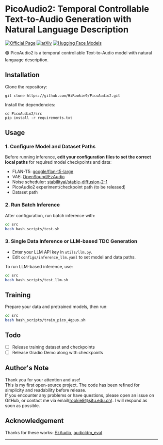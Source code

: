 # PicoAudio2: Temporal Controllable Text-to-Audio Generation with Natural Language Description
[![Official Page](https://img.shields.io/badge/Official%20Page-PicoAudio2-blue?logo=Github&style=flat-square)](https://hirookie9.github.io/PicoAudio2-Page/)
[![arXiv](https://img.shields.io/badge/arXiv-2509.00683-brightgreen.svg?style=flat-square)](https://arxiv.org/abs/2509.00683)
[![Hugging Face Models](https://img.shields.io/badge/%F0%9F%A4%97%20Hugging%20Face-Models-blue)](https://hirookie9.github.io/PicoAudio2-Page/)

🟣 PicoAudio2 is a temporal controllable Text-to-Audio model with natural language description.


## Installation

Clone the repository:
```
git clone https://github.com/HiRookie9/PicoAudio2.git
```
Install the dependencies:
```
cd PicoAudio2/src
pip install -r requirements.txt
```


## Usage

### 1. Configure Model and Dataset Paths

Before running inference, **edit your configuration files to set the correct local paths** for required model checkpoints and data:

- FLAN-T5: [google/flan-t5-large](https://huggingface.co/google/flan-t5-large)
- VAE: [OpenSound/EzAudio](https://huggingface.co/OpenSound/EzAudio/tree/main/ckpts/vae)
- Noise scheduler: [stabilityai/stable-diffusion-2-1](https://huggingface.co/stabilityai/stable-diffusion-2-1/tree/main/scheduler)
- PicoAudio2 experiment/checkpoint path (to be released)
- Dataset path

### 2. Run Batch Inference

After configuration, run batch inference with:

```bash
cd src
bash bash_scripts/test.sh
```

### 3. Single Data Inference or LLM-based TDC Generation

- Enter your LLM API key in `utils/llm.py`.
- Edit `configs/inference_llm.yaml` to set model and data paths.

To run LLM-based inference, use:

```bash
cd src
bash bash_scripts/test_llm.sh
```

## Training
Prepare your data and pretrained models, then run:

```bash
cd src
bash bash_scripts/train_pico_4gpus.sh
```

## Todo
- [ ]  Release training dataset and checkpoints
- [ ]  Release Gradio Demo along with checkpoints

## Author's Note

Thank you for your attention and use!  
This is my first open-source project. The code has been refined for simplicity and readability before release.  
If you encounter any problems or have questions, please open an issue on GitHub, or contact me via email(rookie9@sjtu.edu.cn). I will respond as soon as possible.

## Acknowledgement
Thanks for these works: [EzAudio](https://github.com/haidog-yaqub/EzAudio), [audioldm_eval](https://github.com/haoheliu/audioldm_eval)

---



